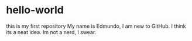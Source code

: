 # hello-world
this is my first repository
My name is Edmundo,
I am new to GitHub. 
I think its a neat idea. 
Im not a nerd, I swear. 
